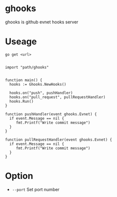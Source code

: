 # ghooks

ghooks is github evnet hooks server

# Useage

```
go get <url>
```

```golang

import "path/ghooks"


function main() {
  hooks := Ghooks.NewHooks()

  hooks.on("push", pushHandler)
  hooks.on("pull_request", pullRequestHandler)
  hooks.Run()
}

function pushHandler(event ghooks.Evnet) {
  if event.Message == nil {
     fmt.Printf("Write commit message")
  }
}

function pullRequestHandler(event ghooks.Evnet) {
  if event.Message == nil {
     fmt.Printf("Write commit message")
  }
}

```

# Option


* `--port` Set port number
